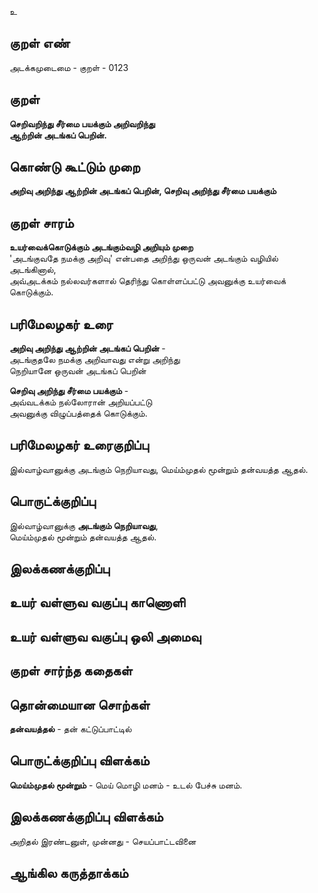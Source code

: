 உ

## குறள் எண் 

அடக்கமுடைமை - குறள் - 0123  

## குறள் 

**செறிவறிந்து சீர்மை பயக்கும் அறிவறிந்து  
ஆற்றின் அடங்கப் பெறின்.** 

## கொண்டு கூட்டும் முறை

**அறிவு அறிந்து ஆற்றின் அடங்கப் பெறின், செறிவு அறிந்து சீர்மை பயக்கும்**  

## குறள் சாரம் 

**உயர்வைக்கொடுக்கும் அடங்கும்வழி அறியும் முறை**  
'அடங்குவதே நமக்கு அறிவு' என்பதை அறிந்து ஒருவன் அடங்கும் வழியில் அடங்கினால்,  
அவ்அடக்கம் நல்லவர்களால் தெரிந்து கொள்ளப்பட்டு அவனுக்கு உயர்வைக் கொடுக்கும்.  

## பரிமேலழகர் உரை

**அறிவு அறிந்து ஆற்றின் அடங்கப் பெறின்** -  
அடங்குதலே நமக்கு அறிவாவது என்று அறிந்து  
நெறியானே ஒருவன் அடங்கப் பெறின்  

**செறிவு அறிந்து சீர்மை பயக்கும்** -  
அவ்வடக்கம் நல்லோரான் அறியப்பட்டு  
அவனுக்கு விழுப்பத்தைக் கொடுக்கும்.   

## பரிமேலழகர் உரைகுறிப்பு   

இல்வாழ்வானுக்கு அடங்கும் நெறியாவது, மெய்ம்முதல் மூன்றும் தன்வயத்த ஆதல்.  

## பொருட்க்குறிப்பு 

இல்வாழ்வானுக்கு **அடங்கும் நெறியாவது**,  
மெய்ம்முதல் மூன்றும் தன்வயத்த ஆதல்.  

## இலக்கணக்குறிப்பு  


## உயர் வள்ளுவ வகுப்பு காணொளி


## உயர் வள்ளுவ வகுப்பு ஒலி அமைவு 

 
## குறள் சார்ந்த கதைகள் 


## தொன்மையான சொற்கள்

**தன்வயத்தல்** - தன் கட்டுப்பாட்டில்   

## பொருட்க்குறிப்பு விளக்கம்

**மெய்ம்முதல் மூன்றும்**  -  மெய் மொழி மனம் - உடல் பேச்சு மனம். 

## இலக்கணக்குறிப்பு விளக்கம்

அறிதல் இரண்டனுள், 
முன்னது - செயப்பாட்டவினை	

## ஆங்கில கருத்தாக்கம் 


